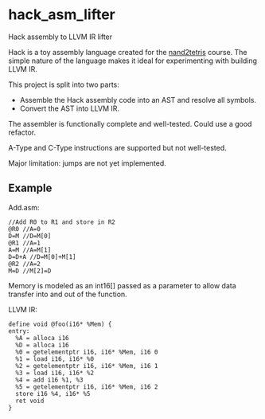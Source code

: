 # hack_asm_lifter
Hack assembly to LLVM IR lifter

Hack is a toy assembly language created for the [nand2tetris](https://www.nand2tetris.org/) course.  The simple nature of the language makes it ideal for experimenting with building LLVM IR.

This project is split into two parts:
* Assemble the Hack assembly code into an AST and resolve all symbols.
* Convert the AST into LLVM IR.

The assembler is functionally complete and well-tested.  Could use a good refactor.

A-Type and C-Type instructions are supported but not well-tested.

Major limitation: jumps are not yet implemented.

## Example
Add.asm:
```
//Add R0 to R1 and store in R2
@R0 //A=0
D=M //D=M[0]
@R1 //A=1
A=M //A=M[1]
D=D+A //D=M[0]+M[1]
@R2 //A=2
M=D //M[2]=D
```
Memory is modeled as an int16[] passed as a parameter to allow data transfer into and out of the function.

LLVM IR:
```
define void @foo(i16* %Mem) {
entry:
  %A = alloca i16
  %D = alloca i16
  %0 = getelementptr i16, i16* %Mem, i16 0
  %1 = load i16, i16* %0
  %2 = getelementptr i16, i16* %Mem, i16 1
  %3 = load i16, i16* %2
  %4 = add i16 %1, %3
  %5 = getelementptr i16, i16* %Mem, i16 2
  store i16 %4, i16* %5
  ret void
}
```

